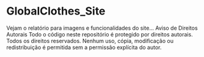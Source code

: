 # GlobalClothes_Site
 
Vejam o relatório para imagens e funcionalidades do site...
Aviso de Direitos Autorais
Todo o código neste repositório é protegido por direitos autorais. Todos os direitos reservados. Nenhum uso, cópia, modificação ou redistribuição é permitida sem a permissão explícita do autor.

